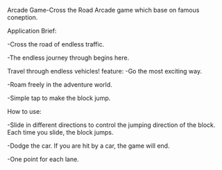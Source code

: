 Arcade Game-Cross the Road
Arcade game which base on famous coneption.


Application Brief:

-Cross the road of endless traffic.

-The endless journey through begins here.

Travel through endless vehicles!
feature:
-Go the most exciting way.

-Roam freely in the adventure world.

-Simple tap to make the block jump.

How to use:

-Slide in different directions to control the jumping direction of the block. Each time you slide, the block jumps.

-Dodge the car. If you are hit by a car, the game will end.

-One point for each lane.

